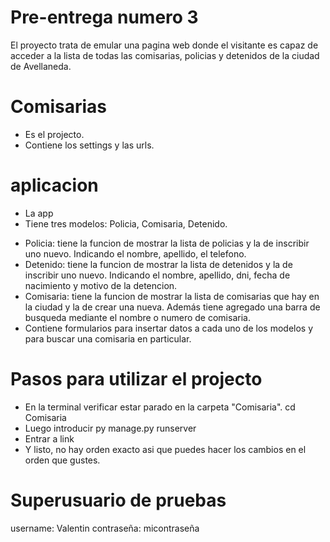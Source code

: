# Pre-entrega numero 3
El proyecto trata de emular una pagina web donde el visitante es capaz de acceder a la lista de todas las comisarias, policias y detenidos de la ciudad de Avellaneda.
# Comisarias
- Es el projecto.
- Contiene los settings y las urls.

# aplicacion
- La app
- Tiene tres modelos: Policia, Comisaria, Detenido.
+ Policia: tiene la funcion de mostrar la lista de policias y la de inscribir uno nuevo. Indicando el nombre, apellido, el telefono.
+ Detenido: tiene la funcion de mostrar la lista de detenidos y la de inscribir uno nuevo. Indicando el nombre, apellido, dni, fecha de nacimiento y motivo de la detencion.
+ Comisaria: tiene la funcion de mostrar la lista de comisarias que hay en la ciudad y la de crear una nueva. Además tiene agregado una barra de busqueda mediante el nombre o numero de comisaria.
+ Contiene formularios para insertar datos a cada uno de los modelos y para buscar una comisaria en particular.

# Pasos para utilizar el projecto
- En la terminal verificar estar parado en la carpeta "Comisaria". cd Comisaria
- Luego introducir py manage.py runserver
- Entrar a link
- Y listo, no hay orden exacto asi que puedes hacer los cambios en el orden que gustes. 


# Superusuario de pruebas
username: Valentin
contraseña: micontraseña

